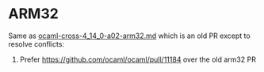 # ARM32

Same as [ocaml-cross-4_14_0-a02-arm32.md](ocaml-cross-4_14_0-a02-arm32.md) which is an old PR except to resolve conflicts:
1. Prefer https://github.com/ocaml/ocaml/pull/11184 over the old arm32 PR
